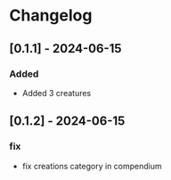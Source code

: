 # Changelog

## [0.1.1] - 2024-06-15
### Added
- Added 3 creatures

## [0.1.2] - 2024-06-15
### fix
- fix creations category in compendium